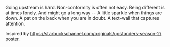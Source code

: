 Going upstream is hard.
Non-conformity is often not easy.
Being different is at times lonely.
And might go a long way --
A little sparkle when things are down.
A pat on the back when you are in doubt.
A text-wall that captures attention.

Inspired by https://starbuckschannel.com/originals/upstanders-season-2/ poster.